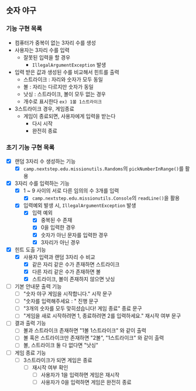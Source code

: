 ## 숫자 야구

### 기능 구현 목록
- 컴퓨터가 중복이 없는 3자리 수를 생성
- 사용자는 3자리 수를 입력
  - 잘못된 입력을 할 경우
    - `IllegalArgumentException` 발생
- 입력 받은 값과 생성된 수를 비교해서 힌트를 출력
  - 스트라이크 : 자리와 숫자가 모두 동일
  - 볼 : 자리는 다르지만 숫자가 동일
  - 낫싱 : 스트라이크, 볼이 모두 없는 경우
  - 개수로 표시한다 `ex) 1볼 1스트라이크`
- 3스트라이크 경우, 게임종료
  - 게임이 종료되면, 사용자에게 입력을 받는다
    - 다시 시작
    - 완전히 종료

### 초기 기능 구현 목록
- [x] 랜덤 3자리 수 생성하는 기능
  - [x] `camp.nextstep.edu.missionutils.Randoms`의 `pickNumberInRange()`를 활용
- [x] 3자리 수를 입력하는 기능
  - [x] 1 ~ 9 사이의 서로 다른 임의의 수 3개를 입력
    - [x] `camp.nextstep.edu.missionutils.Console`의 `readLine()`을 활용
  - [x] 입력예외 발생 시, `IllegalArgumentException` 발생
    - [x] 입력 예외
      - [x] 중복된 수 존재
      - [x] 0을 입력한 경우
      - [x] 숫자가 아닌 문자를 입력한 경우
      - [x] 3자리가 아닌 경우
- [x] 힌트 도출 기능
  - [x] 사용자 입력과 랜덤 3자리 수 비교
    - [x] 같은 자리 같은 수가 존재하면 스트라이크
    - [x] 다른 자리 같은 수가 존재하면 볼
    - [x] 스트라이크, 볼이 존재하지 않으면 낫싱
- [ ] 기본 안내문 출력 기능
  - [ ] "숫자 야구 게임을 시작합니다." 시작 문구
  - [ ] "숫자를 입력해주세요 : " 진행 문구
  - [ ] "3개의 숫자를 모두 맞히셨습니다! 게임 종료" 종료 문구
  - [ ] "게임을 새로 시작하려면 1, 종료하려면 2를 입력하세요." 재시작 여부 문구
- [ ] 결과 출력 기능
  - [ ] 볼과 스트라이크 존재하면 "1볼 1스트라이크" 와 같이 출력
  - [ ] 볼 혹은 스트라이크만 존재하면 "2볼", "1스트라이크" 와 같이 출력
  - [ ] 볼, 스트라이크 둘 다 없다면 "낫싱"
- [ ] 게임 종료 기능
  - [ ] 3스트라이크가 되면 게임은 종료
    - [ ] 재시작 여부 확인
      - [ ] 사용자가 1을 입력하면 게임은 재시작
      - [ ] 사용자가 0을 입력하면 게임은 완전히 종료